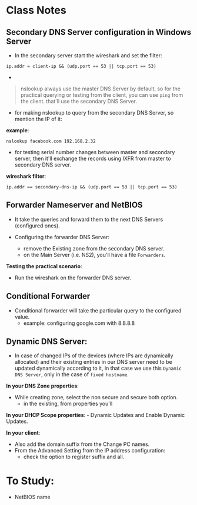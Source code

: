 # Class Notes

## Secondary DNS Server configuration in Windows Server

- In the secondary server start the wireshark and set the filter:

```
ip.addr = client-ip && (udp.port == 53 || tcp.port == 53)
```

-

> nslookup always use the master DNS Server by default, so for the practical
> querying or testing from the client, you can use `ping` from the client.
> that'll use the secondary DNS Server.

- for making nslookup to query from the secondary DNS Server, so mention the IP
  of it:

**example**:

```
nslookup facebook.com 192.168.2.32
```

- for testing serial number changes between master and secondary server, then it'll
  exchange the records using IXFR from master to secondary DNS server.

**wireshark filter**:

```
ip.addr == secondary-dns-ip && (udp.port == 53 || tcp.port == 53)
```

## Forwarder Nameserver and NetBIOS

- It take the queries and forward them to the next DNS Servers (configured ones).

- Configuring the forwarder DNS Server:
  - remove the Existing zone from the secondary DNS server.
  - on the Main Server (i.e. NS2), you'll have a file `Forwarders`.

**Testing the practical scenario**:

- Run the wireshark on the forwarder DNS server.

## Conditional Forwarder

- Conditional forwarder will take the particular query to the configured value.
  - example: configuring google.com with 8.8.8.8

## Dynamic DNS Server:

- In case of changed IPs of the devices (where IPs are dynamically allocated) and their existing entries in our DNS server need to be updated dynamically according to it, in that case we use this `Dynamic DNS Server`, only in the case of `fixed hostname`.

**In your DNS Zone properties**:

- While creating zone, select the non secure and secure both option.
  - in the existing, from properties you'll

**In your DHCP Scope properties**: - Dynamic Updates and Enable Dynamic Updates.

**In your client**:

- Also add the domain suffix from the Change PC names.
- From the Advanced Setting from the IP address configuration:
  - check the option to register suffix and all.

# To Study:

- NetBIOS name
